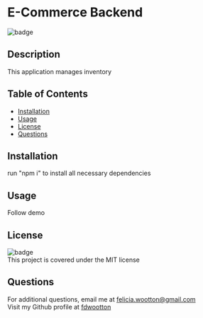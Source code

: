 
  # E-Commerce Backend
  ![badge](https://img.shields.io/badge/license-MIT-brightgreen)<br />
  ## **Description**
  This application manages inventory

  ## **Table of Contents**
  - [Installation](#installation)
  - [Usage](#usage)
  - [License](#license)
  - [Questions](#questions)

  ## **Installation**
  run "npm i" to install all necessary dependencies

  ## **Usage**
  Follow demo

  ## **License**
  ![badge](https://img.shields.io/badge/license-MIT-brightgreen)<br/>
  This project is covered under the MIT license

  ## **Questions**
  For additional questions, email me at [felicia.wootton@gmail.com](felicia.wootton@gmail.com)<br/>
  Visit my Github profile at [fdwootton](https://github.com/fdwootton)